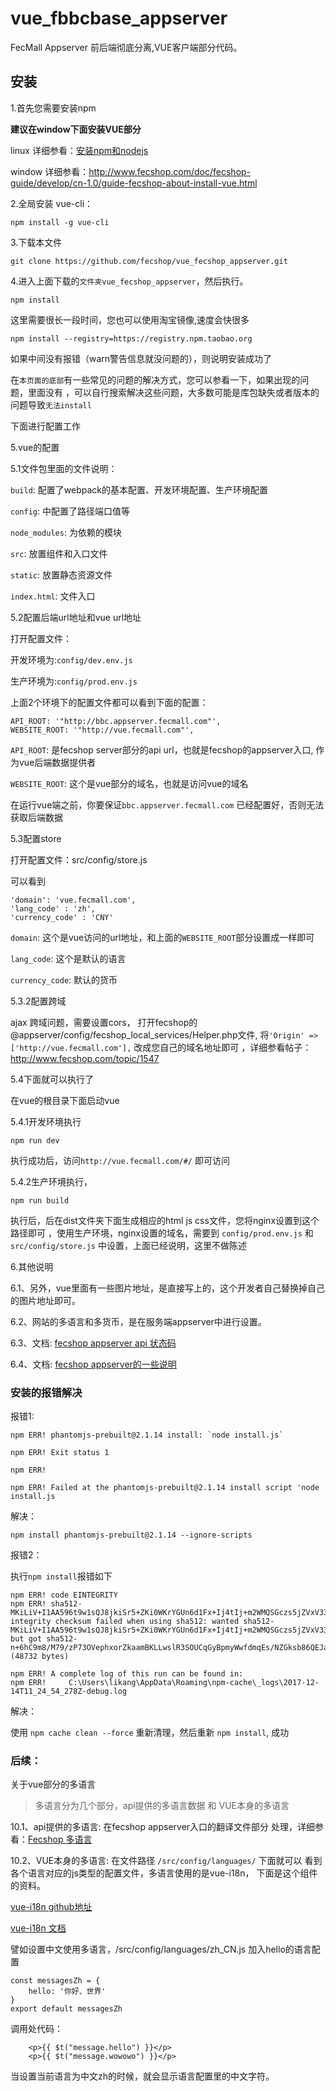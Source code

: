 # vue_fbbcbase_appserver

FecMall Appserver 前后端彻底分离,VUE客户端部分代码。


安装
------

1.首先您需要安装npm

**建议在window下面安装VUE部分**

linux 详细参看：[安装npm和nodejs](http://www.fancyecommerce.com/2017/07/12/%E5%AE%89%E8%A3%85npm%E5%92%8Cnodejs/)

window 详细参看：http://www.fecshop.com/doc/fecshop-guide/develop/cn-1.0/guide-fecshop-about-install-vue.html

2.全局安装 vue-cli：  

```
npm install -g vue-cli
```

3.下载本文件

```
git clone https://github.com/fecshop/vue_fecshop_appserver.git
```

4.进入上面下载的`文件夹vue_fecshop_appserver`，然后执行。

```
npm install 
```

这里需要很长一段时间，您也可以使用淘宝镜像,速度会快很多

```
npm install --registry=https://registry.npm.taobao.org
```

如果中间没有报错（warn警告信息就没问题的），则说明安装成功了

在`本页面的底部`有一些常见的问题的解决方式，您可以参看一下，如果出现的问题，里面没有
，可以自行搜索解决这些问题，大多数可能是库包缺失或者版本的问题导致`无法install`

下面进行配置工作

5.vue的配置

5.1文件包里面的文件说明：

`build`: 配置了webpack的基本配置、开发环境配置、生产环境配置

`config`: 中配置了路径端口值等

`node_modules`: 为依赖的模块

`src`: 放置组件和入口文件

`static`: 放置静态资源文件

`index.html`: 文件入口

5.2配置后端url地址和vue url地址

打开配置文件：

开发环境为:`config/dev.env.js`

生产环境为:`config/prod.env.js`

上面2个环境下的配置文件都可以看到下面的配置：

```
API_ROOT: '"http://bbc.appserver.fecmall.com"',
WEBSITE_ROOT: '"http://vue.fecmall.com"',
```

`API_ROOT`: 是fecshop server部分的api url，也就是fecshop的appserver入口, 作为vue后端数据提供者

`WEBSITE_ROOT`: 这个是vue部分的域名，也就是访问vue的域名


在运行vue端之前，你要保证`bbc.appserver.fecmall.com` 已经配置好，否则无法获取后端数据


5.3配置store

打开配置文件：src/config/store.js

可以看到

```
'domain': 'vue.fecmall.com',
'lang_code' : 'zh',
'currency_code' : 'CNY'
```

`domain`: 这个是vue访问的url地址，和上面的`WEBSITE_ROOT`部分设置成一样即可

`lang_code`: 这个是默认的语言

`currency_code`: 默认的货币


5.3.2配置跨域

ajax 跨域问题，需要设置cors，
打开fecshop的@appserver/config/fecshop_local_services/Helper.php文件,
将`'Origin' => ['http://vue.fecmall.com'],` 改成您自己的域名地址即可
，详细参看帖子：http://www.fecshop.com/topic/1547

5.4下面就可以执行了

在vue的根目录下面启动vue

5.4.1开发环境执行

```
npm run dev
```

执行成功后，访问`http://vue.fecmall.com/#/` 即可访问


5.4.2生产环境执行，

```
npm run build
```

执行后，后在dist文件夹下面生成相应的html js css文件，您将nginx设置到这个路径即可
，使用生产环境，nginx设置的域名，需要到 `config/prod.env.js` 和  `src/config/store.js`
中设置，上面已经说明，这里不做陈述





6.其他说明

6.1、另外，vue里面有一些图片地址，是直接写上的，这个开发者自己替换掉自己的图片地址即可。

6.2、网站的多语言和多货币，是在服务端appserver中进行设置。


6.3、文档: [fecshop appserver api 状态码](http://www.fecshop.com/doc/fecshop-guide/develop/cn-1.0/guide-fecshop-server-return-code.html)

6.4、文档: [fecshop appserver的一些说明](http://www.fecshop.com/doc/fecshop-guide/develop/cn-1.0/guide-fecshop-server.html)




### 安装的报错解决

报错1:

```
npm ERR! phantomjs-prebuilt@2.1.14 install: `node install.js`

npm ERR! Exit status 1

npm ERR! 

npm ERR! Failed at the phantomjs-prebuilt@2.1.14 install script 'node install.js
```

解决：
```
npm install phantomjs-prebuilt@2.1.14 --ignore-scripts
```


报错2：

执行`npm install`报错如下

```
npm ERR! code EINTEGRITY
npm ERR! sha512-MKiLiV+I1AA596t9w1sQJ8jkiSr5+ZKi0WKrYGUn6d1Fx+Ij4tIj+m2WMQSGczs5jZVxV339chE8iwk6F64wjA== integrity checksum failed when using sha512: wanted sha512-MKiLiV+I1AA596t9w1sQJ8jkiSr5+ZKi0WKrYGUn6d1Fx+Ij4tIj+m2WMQSGczs5jZVxV339chE8iwk6F64wjA== but got sha512-n+6hC9m8/M79/zP73OVephxorZkaamBKLLwslR3SOUCqGyBpmyWwfdmqEs/NZGksb86QEJawH8+fz6iKNrYJKw==. (48732 bytes)

npm ERR! A complete log of this run can be found in:
npm ERR!     C:\Users\likang\AppData\Roaming\npm-cache\_logs\2017-12-14T11_24_54_278Z-debug.log
```

解决：


使用 `npm cache clean --force` 重新清理，然后重新 `npm install`, 成功


### 后续：


关于vue部分的多语言

> 多语言分为几个部分，api提供的多语言数据 和 VUE本身的多语言

10.1、api提供的多语言: 在fecshop appserver入口的翻译文件部分
处理，详细参看：[Fecshop 多语言](http://www.fecshop.com/doc/fecshop-guide/instructions/cn-1.0/guide-fecshop_mutil_lang.html)

10.2、VUE本身的多语言: 在文件路径  `/src/config/languages/` 下面就可以
看到各个语言对应的js类型的配置文件，多语言使用的是vue-i18n，
下面是这个组件的资料。

[vue-i18n github地址](https://github.com/kazupon/vue-i18n)

[vue-i18n 文档](http://kazupon.github.io/vue-i18n/en/started.html)

譬如设置中文使用多语言，/src/config/languages/zh_CN.js 加入hello的语言配置

```
const messagesZh = {
    hello: '你好、世界'
}
export default messagesZh
```
 
调用处代码：

```
    <p>{{ $t("message.hello") }}</p>
    <p>{{ $t("message.wowowo") }}</p>
```

当设置当前语言为中文zh的时候，就会显示语言配置里的中文字符。


